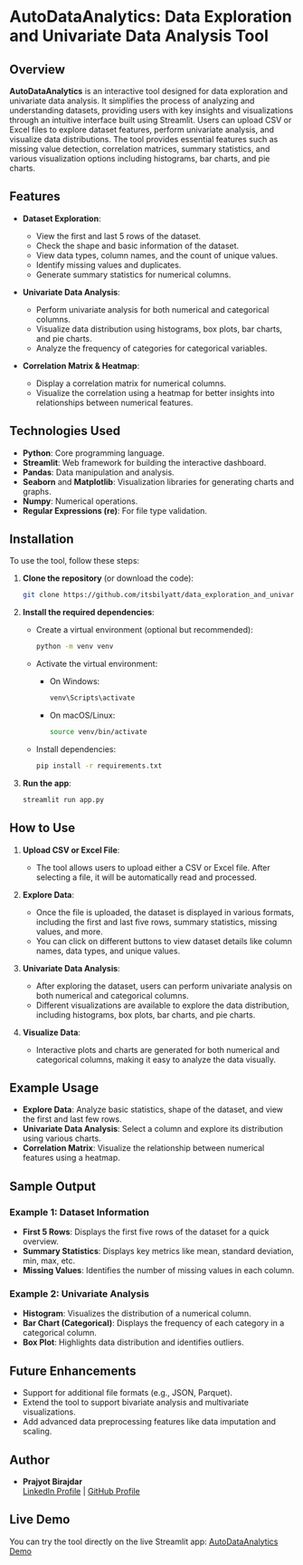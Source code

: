 # AutoDataAnalytics: Data Exploration and Univariate Data Analysis Tool

## Overview
**AutoDataAnalytics** is an interactive tool designed for data exploration and univariate data analysis. It simplifies the process of analyzing and understanding datasets, providing users with key insights and visualizations through an intuitive interface built using Streamlit. Users can upload CSV or Excel files to explore dataset features, perform univariate analysis, and visualize data distributions. The tool provides essential features such as missing value detection, correlation matrices, summary statistics, and various visualization options including histograms, bar charts, and pie charts.

## Features
- **Dataset Exploration**: 
    - View the first and last 5 rows of the dataset.
    - Check the shape and basic information of the dataset.
    - View data types, column names, and the count of unique values.
    - Identify missing values and duplicates.
    - Generate summary statistics for numerical columns.

- **Univariate Data Analysis**:
    - Perform univariate analysis for both numerical and categorical columns.
    - Visualize data distribution using histograms, box plots, bar charts, and pie charts.
    - Analyze the frequency of categories for categorical variables.

- **Correlation Matrix & Heatmap**:
    - Display a correlation matrix for numerical columns.
    - Visualize the correlation using a heatmap for better insights into relationships between numerical features.

## Technologies Used
- **Python**: Core programming language.
- **Streamlit**: Web framework for building the interactive dashboard.
- **Pandas**: Data manipulation and analysis.
- **Seaborn** and **Matplotlib**: Visualization libraries for generating charts and graphs.
- **Numpy**: Numerical operations.
- **Regular Expressions (re)**: For file type validation.

## Installation

To use the tool, follow these steps:

1. **Clone the repository** (or download the code):
   ```bash
   git clone https://github.com/itsbilyatt/data_exploration_and_univariate_data_analysis
   ```

2. **Install the required dependencies**:
   - Create a virtual environment (optional but recommended):
     ```bash
     python -m venv venv
     ```
   - Activate the virtual environment:
     - On Windows:
       ```bash
       venv\Scripts\activate
       ```
     - On macOS/Linux:
       ```bash
       source venv/bin/activate
       ```

   - Install dependencies:
     ```bash
     pip install -r requirements.txt
     ```

3. **Run the app**:
   ```bash
   streamlit run app.py
   ```

## How to Use
1. **Upload CSV or Excel File**:
   - The tool allows users to upload either a CSV or Excel file. After selecting a file, it will be automatically read and processed.

2. **Explore Data**:
   - Once the file is uploaded, the dataset is displayed in various formats, including the first and last five rows, summary statistics, missing values, and more.
   - You can click on different buttons to view dataset details like column names, data types, and unique values.

3. **Univariate Data Analysis**:
   - After exploring the dataset, users can perform univariate analysis on both numerical and categorical columns.
   - Different visualizations are available to explore the data distribution, including histograms, box plots, bar charts, and pie charts.

4. **Visualize Data**:
   - Interactive plots and charts are generated for both numerical and categorical columns, making it easy to analyze the data visually.

## Example Usage
- **Explore Data**: Analyze basic statistics, shape of the dataset, and view the first and last few rows.
- **Univariate Data Analysis**: Select a column and explore its distribution using various charts.
- **Correlation Matrix**: Visualize the relationship between numerical features using a heatmap.

## Sample Output

### Example 1: Dataset Information
- **First 5 Rows**: Displays the first five rows of the dataset for a quick overview.
- **Summary Statistics**: Displays key metrics like mean, standard deviation, min, max, etc.
- **Missing Values**: Identifies the number of missing values in each column.

### Example 2: Univariate Analysis
- **Histogram**: Visualizes the distribution of a numerical column.
- **Bar Chart (Categorical)**: Displays the frequency of each category in a categorical column.
- **Box Plot**: Highlights data distribution and identifies outliers.

## Future Enhancements
- Support for additional file formats (e.g., JSON, Parquet).
- Extend the tool to support bivariate analysis and multivariate visualizations.
- Add advanced data preprocessing features like data imputation and scaling.

## Author
- **Prajyot Birajdar**  
  [LinkedIn Profile](https://www.linkedin.com/in/prajyot-birajdar-1b09a1173/) | [GitHub Profile](https://github.com/itsbilyatt/data_exploration_and_univariate_data_analysis)

## Live Demo
You can try the tool directly on the live Streamlit app: [AutoDataAnalytics Demo](https://dataexplorationandunivariatedataanalysis.streamlit.app/)

